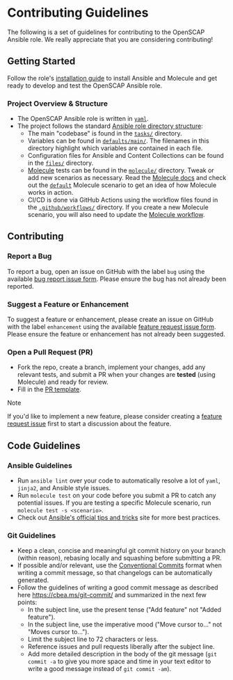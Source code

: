 # Contributing Guidelines

The following is a set of guidelines for contributing to the OpenSCAP Ansible role. We really appreciate that you are considering contributing!

## Getting Started

Follow the role's [installation guide](/README.md#Role-Installation) to install Ansible and Molecule and get ready to develop and test the OpenSCAP Ansible role.

### Project Overview & Structure

- The OpenSCAP Ansible role is written in [`yaml`](https://yaml.org).
- The project follows the standard [Ansible role directory structure](https://docs.ansible.com/ansible/latest/user_guide/playbooks_reuse_roles.html):
  - The main "codebase" is found in the [`tasks/`](/tasks/) directory.
  - Variables can be found in [`defaults/main/`](/defaults/main/). The filenames in this directory highlight which variables are contained in each file.
  - Configuration files for Ansible and Content Collections can be found in the [`files/`](/files/) directory.
  - [Molecule](https://molecule.readthedocs.io/) tests can be found in the [`molecule/`](/molecule/) directory. Tweak or add new scenarios as necessary. Read the [Molecule docs](https://molecule.readthedocs.io/) and check out the [`default`](/molecule/default/) Molecule scenario to get an idea of how Molecule works in action.
  - CI/CD is done via GitHub Actions using the workflow files found in the [`.github/workflows/`](/.github/workflows/) directory. If you create a new Molecule scenario, you will also need to update the [Molecule workflow](/.github/workflows/molecule.yml).

## Contributing

### Report a Bug

To report a bug, open an issue on GitHub with the label `bug` using the available [bug report issue form](/.github/ISSUE_TEMPLATE/bug_report.yml). Please ensure the bug has not already been reported.

### Suggest a Feature or Enhancement

To suggest a feature or enhancement, please create an issue on GitHub with the label `enhancement` using the available [feature request issue form](/.github/ISSUE_TEMPLATE/feature_request.yml). Please ensure the feature or enhancement has not already been suggested.

### Open a Pull Request (PR)

- Fork the repo, create a branch, implement your changes, add any relevant tests, and submit a PR when your changes are **tested** (using Molecule) and ready for review.
- Fill in the [PR template](/.github/ISSUE_TEMPLATE/pull_request.md).

> [!NOTE]
> If you'd like to implement a new feature, please consider creating a [feature request issue](/.github/ISSUE_TEMPLATE/feature_request.yml) first to start a discussion about the feature.

## Code Guidelines

### Ansible Guidelines

- Run `ansible lint` over your code to automatically resolve a lot of `yaml`, `jinja2`, and Ansible style issues.
- Run `molecule test` on your code before you submit a PR to catch any potential issues. If you are testing a specific Molecule scenario, run `molecule test -s <scenario>`.
- Check out [Ansible's official tips and tricks](https://docs.ansible.com/ansible/latest/tips_tricks/ansible_tips_tricks.html) site for more best practices.

### Git Guidelines

- Keep a clean, concise and meaningful git commit history on your branch (within reason), rebasing locally and squashing before submitting a PR.
- If possible and/or relevant, use the [Conventional Commits](https://www.conventionalcommits.org/en/v1.0.0/) format when writing a commit message, so that changelogs can be automatically generated.
- Follow the guidelines of writing a good commit message as described here <https://cbea.ms/git-commit/> and summarized in the next few points:
  - In the subject line, use the present tense ("Add feature" not "Added feature").
  - In the subject line, use the imperative mood ("Move cursor to..." not "Moves cursor to...").
  - Limit the subject line to 72 characters or less.
  - Reference issues and pull requests liberally after the subject line.
  - Add more detailed description in the body of the git message (`git commit -a` to give you more space and time in your text editor to write a good message instead of `git commit -am`).
